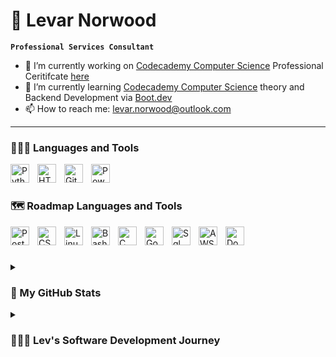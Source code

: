 # 🐺 Levar Norwood

**`Professional Services Consultant`**

- 🔭 I’m currently working on [Codecademy Computer Science](https://www.codecademy.com/learn/paths/computer-science) Professional Ceritifcate [here](https://github.com/lev2pr0/codecademy-computerscience-projects)
- 🌱 I’m currently learning [Codecademy Computer Science](https://www.codecademy.com/learn/paths/computer-science) theory and Backend Development via [Boot.dev](https://www.boot.dev/tracks/backend)
- 📫 How to reach me: [levar.norwood@outlook.com](mailto:levar.norwood@outlook.com)

---

### 👨🏾‍💻 Languages and Tools

<img align="left" alt="Python" width="30px" style="padding-right:10px;" src="https://cdn.jsdelivr.net/gh/devicons/devicon/icons/python/python-plain.svg" />
<img align="left" alt="HTML" width="30px" style="padding-right:10px;" src="https://cdn.jsdelivr.net/gh/devicons/devicon/icons/html5/html5-plain.svg" />
<img align="left" alt="Git" width="30px" style="padding-right:10px;" src="https://cdn.jsdelivr.net/gh/devicons/devicon/icons/git/git-original.svg" />
<img align="left" alt="Powershell" width="30px" style="padding-right:10px;" src="https://cdn.jsdelivr.net/gh/devicons/devicon@latest/icons/powershell/powershell-original.svg" />
<br />

#

### 🗺️ Roadmap Languages and Tools

<img align="left" alt="PostgreSQL" width="30px" style="padding-right:10px;" src="https://cdn.jsdelivr.net/gh/devicons/devicon@latest/icons/postgresql/postgresql-original.svg" />
<img align="left" alt="CSS" width="30px" style="padding-right:10px;" src="https://cdn.jsdelivr.net/gh/devicons/devicon@latest/icons/css3/css3-original.svg" />
<img align="left" alt="Linux" width="30px" style="padding-right:10px;" src="https://cdn.jsdelivr.net/gh/devicons/devicon@latest/icons/linux/linux-original.svg" />
<img align="left" alt="Bash" width="30px" style="padding-right:10px;" src="https://cdn.jsdelivr.net/gh/devicons/devicon/icons/bash/bash-original.svg" />
<img align="left" alt="C" width="30px" style="padding-right:10px;" src="https://cdn.jsdelivr.net/gh/devicons/devicon@latest/icons/c/c-original.svg" />
<img align="left" alt="Go" width="30px" style="padding-right:10px;" src="https://cdn.jsdelivr.net/gh/devicons/devicon@latest/icons/go/go-original.svg" />
<img align="left" alt="Sql" width="30px" style="padding-right:10px;" src="https://cdn.jsdelivr.net/gh/devicons/devicon@latest/icons/sqldeveloper/sqldeveloper-original.svg" />
<img align="left" alt="AWS" width="30px" style="padding-right:10px;" src="https://cdn.jsdelivr.net/gh/devicons/devicon@latest/icons/amazonwebservices/amazonwebservices-original-wordmark.svg" />
<img align="left" alt="Docker" width="30px" style="padding-right:10px;" src="https://cdn.jsdelivr.net/gh/devicons/devicon@latest/icons/docker/docker-original.svg" />
<br />

#

<b></b>
<details>
 <summary><h3>🔌 My GitHub Stats</h3></summary>
 
[![Levar's GitHub stats](https://github-readme-stats-levar-norwoods-projects.vercel.app/api?username=lev2pr0&show_icons=true&bg_color=00000000)](github.com/lev2pr0/github-readme-stats)
 
[![Top Langs](https://github-readme-stats-levar-norwoods-projects.vercel.app/api/top-langs/?username=lev2pr0&theme=dark#gh-dark-mode-only)](github.com/lev2pr0/github-readme-stats#gh-dark-mode-only)
[![Top Langs](https://github-readme-stats-levar-norwoods-projects.vercel.app/api/top-langs/?username=lev2pr0&theme=default#gh-light-mode-only)](github.com/lev2pr0/github-readme-stats#gh-light-mode-only)

</a>
</details>
<b></b>
<details>
 <summary><h3>👨🏽‍💻 Lev's Software Development Journey</h3></summary>
   I started my software development journey as a community college IT Engineer student in 2014. Between 2014-15, I took classes on Intro to Computers, Databases, and Programming & Logic. My Programming & Logic class caused me grief due to the requirement of focus and study barely passing with a C. From 2015-19, I tried other courses for network engineering and IT administration with the same result, barely pasing while trying to work full time in a Support Engineer role. In 2020, I tried one last time taking 'Web, Database, & Programming' and 'Network Administration foundation' courses, then finally gave up on school with 77 cumulative credits earned. 
<br><br/>
Fast forward to March 2025, I've been in the IT industry for roughly 10 years with 5 years of IT project experience. My role required further learning to implement multiple new products for existing & new B2B customers. Though I succeeded, I struggled internally enough with focus & initiative learning to finally seek professional help. I received a diagnosis of ADHD (primarily inattentive) to my surprise and received medicine for treatment, which unlocked a whole new world of focus & initiative. This has launched me be more productive at work in project implementations and afterhours learning programming.   
<br><br/>
Now, I am jumping into unfamiliar territory fulfilling that dream I had of learning software development to help people win with technology. I put myself on a self-learning roadmap to grow programming skills necessary to achieve a role in backend development within 5 years. In short-term, I will continue my current career growing professional consultancy soft skills in strong communication, leadership, problem-solving, organization, and time management to work on new and challenging projects in the exciting future to come.
<br><br/>
Thank you for reading my story! 🙏🏽 
<br><br/>
You can watch me grow here as I continue to update on my progress and upload projects. Feel free to reach out as I am open to collaboration and for mentorship.
<br><br/>
</details>


